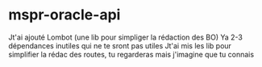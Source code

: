 # mspr-oracle-api

Jt'ai ajouté Lombot (une lib pour simpliger la rédaction des BO)
Ya 2-3 dépendances inutiles qui ne te sront pas utiles
Jt'ai mis les lib pour simplifier la rédac des routes, tu regarderas mais j'imagine que tu connais

